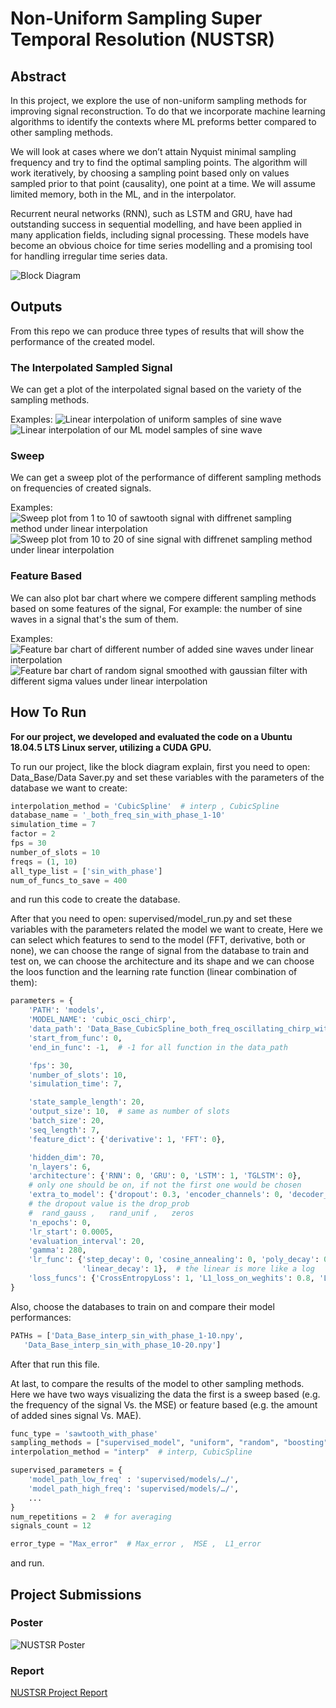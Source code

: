 # Non-Uniform Sampling Super Temporal Resolution (NUSTSR)

## Abstract
In this project, we explore the use of non-uniform sampling methods for improving signal
reconstruction. To do that we incorporate machine learning algorithms to identify the contexts
where ML preforms better compared to other sampling methods.

We will look at cases where we don’t attain Nyquist minimal sampling frequency and try to
find the optimal sampling points. The algorithm will work iteratively, by choosing a sampling
point based only on values sampled prior to that point (causality), one point at a time. We will
assume limited memory, both in the ML, and in the interpolator.

Recurrent neural networks (RNN), such as LSTM and GRU, have had outstanding success in
sequential modelling, and have been applied in many application fields, including signal
processing. These models have become an obvious choice for time series modelling and a
promising tool for handling irregular time series data.

![Block Diagram](Images/NUSTSR_block_diagram.png)

## Outputs
From this repo we can produce three types of results that will show the performance of the created model.

### The Interpolated Sampled Signal
We can get a plot of the interpolated signal based on the variety of the sampling methods.

Examples:
![Linear interpolation of uniform samples of sine wave](Images/Sin_uniform_sampling_reconstract.png)
![Linear interpolation of our ML model samples of sine wave](Images/Sin_model_sampling_reconstract.png)

### Sweep  
We can get a sweep plot of the performance of different sampling methods on frequencies of created signals.

Examples:  
![Sweep plot from 1 to 10 of sawtooth signal with diffrenet sampling method under linear interpolation](Images/Sweep_sawtooth_MSE_1_10.png)
![Sweep plot from 10 to 20 of sine signal with diffrenet sampling method under linear interpolation](Images/Sweep_sin_MSE_10_20.png)

### Feature Based  
We can also plot bar chart where we compere different sampling methods based on some features of the signal, For example: the number of sine waves in a signal that's the sum of them.

Examples:   
![Feature bar chart of different number of added sine waves under linear interpolation](Images/signals_features_sin_sum_plot.png)
![Feature bar chart of random signal smoothed with gaussian filter with different sigma values under linear interpolation](Images/signals_features_random_with_gaussian_plot.png)

## How To Run
**For our project, we developed and evaluated the code on a Ubuntu 18.04.5 LTS Linux server, utilizing a CUDA GPU.**

To run our project, like the block diagram explain,
first you need to open: Data_Base/Data Saver.py   and set these variables with the parameters of the database we want to create:
```python
interpolation_method = 'CubicSpline'  # interp , CubicSpline 
database_name = '_both_freq_sin_with_phase_1-10' 
simulation_time = 7
factor = 2
fps = 30
number_of_slots = 10
freqs = (1, 10)
all_type_list = ['sin_with_phase']
num_of_funcs_to_save = 400
```
and run this code to create the database.

After that you need to open: supervised/model_run.py  and set these variables with the parameters related the model we want to create,
Here we can select which features to send to the model (FFT, derivative, both or none), we can choose the range of signal from the database to train and test on, we can choose the architecture and its shape and we can choose the loos function and the learning rate function  (linear combination of them):
```python
parameters = {
    'PATH': 'models',
    'MODEL_NAME': 'cubic_osci_chirp',
    'data_path': 'Data_Base_CubicSpline_both_freq_oscillating_chirp_with_phase_1-10.npy',
    'start_from_func': 0,
    'end_in_func': -1,  # -1 for all function in the data_path

    'fps': 30,
    'number_of_slots': 10,
    'simulation_time': 7,

    'state_sample_length': 20,
    'output_size': 10,  # same as number of slots
    'batch_size': 20,
    'seq_length': 7,
    'feature_dict': {'derivative': 1, 'FFT': 0},

    'hidden_dim': 70,
    'n_layers': 6,
    'architecture': {'RNN': 0, 'GRU': 0, 'LSTM': 1, 'TGLSTM': 0},
    # only one should be on, if not the first one would be chosen
    'extra_to_model': {'dropout': 0.3, 'encoder_channels': 0, 'decoder_channels': 0, 'hidden': 'rand_gauss'},
    # the dropout value is the drop_prob
    #  rand_gauss ,   rand_unif ,   zeros
    'n_epochs': 0,
    'lr_start': 0.0005,
    'evaluation_interval': 20,
    'gamma': 280,
    'lr_func': {'step_decay': 0, 'cosine_annealing': 0, 'poly_decay': 0, 'exp_decay': 0, 'exp_log_decay': 0,
                'linear_decay': 1},  # the linear is more like a log 
    'loss_funcs': {'CrossEntropyLoss': 1, 'L1_loss_on_weghits': 0.8, 'L2_loss_on_weghits': 0, 'L1Loss': 0.1, 'MSELoss': 0}
}
```
Also, choose the databases to train on and compare their model performances:
```python
PATHs = ['Data_Base_interp_sin_with_phase_1-10.npy',
   'Data_Base_interp_sin_with_phase_10-20.npy']
```
After that run this file.

At last, to compare the results of the model to other sampling methods.
Here we have two ways visualizing the data the first is a sweep based (e.g. the frequency of the signal Vs. the MSE) or feature based (e.g. the amount of added sines signal Vs. MAE).

```python
func_type = 'sawtooth_with_phase'
sampling_methods = ["supervised_model", "uniform", "random", "boosting", "chebyshev"]
interpolation_method = "interp"  # interp, CubicSpline 

supervised_parameters = {
    'model_path_low_freq' : 'supervised/models/…/',
    'model_path_high_freq': 'supervised/models/…/',
    ...
}
num_repetitions = 2  # for averaging
signals_count = 12

error_type = "Max_error"  # Max_error ,  MSE ,  L1_error
```
and run.


## Project Submissions
### Poster
![NUSTSR Poster](Images/Poster_NUSTSR.png)
### Report
[NUSTSR Project Report](project_submission/Project%20Report%20NUSTSR.pdf)
